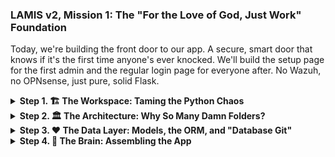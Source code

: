 
### **LAMIS v2, Mission 1: The "For the Love of God, Just Work" Foundation**

Today, we're building the front door to our app. A secure, smart door that knows if it's the first time anyone's ever knocked. We'll build the setup page for the first admin and the regular login page for everyone after. No Wazuh, no OPNsense, just pure, solid Flask.

<details>
<summary><b>Step 1. 🏗️ The Workspace: Taming the Python Chaos</b></summary>

Before we write code, we need to set up our workshop. If you just throw all your tools in a pile on the floor, you'll never find your hammer. Same with code.

**1. Make a Folder:**
Duh. But seriously, let's keep it clean.

```bash
# Make the project folder
mkdir lamis_v2

# Go into it
cd lamis_v2
```

**2. The Virtual Environment (a.k.a. The Private Bubble):**
This is probably the most important, non-code thing you will do.

```bash
# This creates a folder named 'venv' in our project
python -m venv venv
```

> **🤔 Why We Do This (Seriously, Don't Skip This):**
> Imagine you have two Lego sets. One is a Star Wars X-Wing, the other is a Harry Potter castle. They both have little grey pieces, but they're *different* little grey pieces. If you dump them both into the same box, you'll go insane trying to build anything.
>
> A virtual environment (`venv`) is a separate box for each project. It keeps LAMIS's "Lego pieces" (its libraries) from getting mixed up with your other projects. It saves you from future tears. I promise.

**3. "Activate" the Bubble:**
You have to tell your terminal, "Hey, for now, I'm only working with the tools in *this* box."

*   On **macOS/Linux**:
    ```bash
    source venv/bin/activate
    ```
*   On **Windows**:
    ```bash
    .\venv\Scripts\activate
    ```
    You'll know it worked because your command prompt will change, usually with `(venv)` at the beginning.

**4. The `requirements.txt` (The Shopping List):**
This file lists every external tool our project needs.

Create a file named `requirements.txt` and put this inside:

```text
# requirements.txt

# The main engine for our web app
Flask

# For building and validating forms without wanting to cry
Flask-WTF

# Manages user login sessions (who is logged in?)
Flask-Login

# The magic that lets us talk to a database with Python instead of raw SQL
Flask-SQLAlchemy

# Like Git for your database structure. An absolute lifesaver.
Flask-Migrate

# The specific "translator" for talking to a PostgreSQL database
psycopg2-binary

# For securely scrambling passwords
Werkzeug

# Lets us load secret stuff from a file instead of hardcoding it
python-dotenv
```

**5. Install the Stuff:**
Now we tell `pip` (Python's package installer) to go get everything on our list.

```bash
pip install -r requirements.txt
```

Boom. Our workshop is clean, organized, and has all the right tools.

</details>

<details>
<summary><b>Step 2. 🏛️ The Architecture: Why So Many Damn Folders?</b></summary>

I know, I know. It looks complicated. But trust me, this structure will save your sanity. We are building a system where every piece has one job. It's easier to find things, fix things, and add things later.

**Create this exact structure. Yes, all of it. Even the empty `__init__.py` files.**

```
/lamis_v2
|-- .env
|-- config.py
|-- run.py
|-- /app
    |-- __init__.py
    |-- /auth
    |   |-- __init__.py
    |   |-- forms.py
    |   |-- routes.py
    |-- /dashboard
    |   |-- __init__.py
    |   |-- routes.py
    |-- /models
    |   |-- __init__.py
    |   |-- user.py
    |   |-- state.py
    |-- /templates
        |-- /auth
        |   |-- login.html
        |   |-- setup.html
        |-- /dashboard
        |   |-- index.html
```

> **🤔 Jargon Buster: What the hell is all this?**
>
> *   `__init__.py`: This empty-looking file is a big deal. It tells Python, "This folder isn't just a folder; it's a 'package' of code that you can import from." The one in the main `/app` folder is extra special—it's where we'll build our app.
> *   `/auth`, `/dashboard`: These are **Blueprints**. Think of them as self-contained chapters in a book. The `auth` chapter contains everything about logging in, signing up, etc. The `dashboard` chapter will have the main pages. It's just organization.
> *   `/models`: This is where we define what our data looks like. A "model" is just a Python class that maps to a database table. `user.py` will describe the `users` table.
> *   `/templates`: All our HTML files go here. Flask knows to look in this folder automatically.
> *   `.env` & `config.py`: This is a critical security pattern. The `.env` file holds our actual passwords and secret keys. It's like the piece of paper with your bank password on it. The `config.py` file is the wallet that knows *how* to read that piece of paper, but doesn't store the password itself. **You never, ever, ever share your `.env` file.**
> *   `run.py`: A tiny script whose only job is to say "Hey Flask, start the app."

</details>

<details>
<summary><b>Step 3. ❤️ The Data Layer: Models, the ORM, and "Database Git"</b></summary>

Let's define our data. We'll use SQLAlchemy, which is an **ORM**.

> **🤔 Jargon Buster: ORM (Object-Relational Mapper)**
> An ORM is a godsend. It's a translator that lets you work with your database using Python objects instead of writing annoying, error-prone SQL.
>
> **Without an ORM:** `sql = "INSERT INTO users (username) VALUES ('orion')";`
> **With an ORM:** `new_user = User(username='orion'); db.session.add(new_user);`
>
> The ORM writes the SQL for you. It's safer, cleaner, and you get to stay in Python-land.

**1. Create the Model Files:**

*   **`app/models/__init__.py`**: This just creates the `db` object we'll use everywhere.
    ```python
    # app/models/__init__.py
    from flask_sqlalchemy import SQLAlchemy

    # Create the SQLAlchemy instance. It's like creating an empty toolbox.
    # We'll fill it with tools and connect it to our app later.
    db = SQLAlchemy()
    ```

*   **`app/models/user.py`**: Our blueprint for the `users` table.
    ```python
    # app/models/user.py
    from flask_login import UserMixin
    from werkzeug.security import generate_password_hash, check_password_hash
    from app.models import db

    # This class defines the 'users' table in our database.
    # UserMixin is a helper from Flask-Login that adds required login methods.
    class User(UserMixin, db.Model):
        # This explicitly names our table. Good practice.
        __tablename__ = 'users'

        # Defines the columns in our table.
        id = db.Column(db.Integer, primary_key=True) # The unique ID for each user.
        username = db.Column(db.String(64), index=True, unique=True, nullable=False)
        password_hash = db.Column(db.String(256)) # Longer to store the complex hash.

        # A method to take a plain password and store it securely.
        def set_password(self, password: str) -> None:
            self.password_hash = generate_password_hash(password)

        # A method to check if a submitted password matches the stored hash.
        def check_password(self, password: str) -> bool:
            return check_password_hash(self.password_hash, password)
    ```

*   **`app/models/state.py`**: Our special "Is the app set up?" switch.
    ```python
    # app/models/state.py
    from app.models import db

    class InitializationState(db.Model):
        __tablename__ = 'initialization_state'
        id = db.Column(db.Integer, primary_key=True)
        # This is our light switch. True = setup is done. False = setup is needed.
        setup_completed = db.Column(db.Boolean, default=False, nullable=False)
    ```

**2. Set up for Migrations:**
Now we need to connect these models to the actual database using **Flask-Migrate**.

> **🤔 Jargon Buster: Database Migrations**
> Imagine you build your app and release it. A month later, you realize you need to add an `email` column to your `users` table. What do you do? You can't just drop the table and remake it; you'd lose all your users!
>
> A migration is a small, version-controlled script that says "Hey database, I need you to add this `email` column." `Flask-Migrate` is the tool that automatically writes these scripts for you by comparing your Python models to the database. It's like **Git, but for your database structure.** It's how professionals manage database changes safely.

*   **`.env` file**: Create it in the root `lamis_v2` folder.
    ```ini
    # .env
    SECRET_KEY='this-is-a-secret-please-change-it'
    DATABASE_URL='postgresql://postgres:password@localhost:5432/orm_db'
    ```

*   **`config.py`**:
    ```python
    # config.py
    import os
    from dotenv import load_dotenv

    basedir = os.path.abspath(os.path.dirname(__file__))
    load_dotenv(os.path.join(basedir, '.env'))

    class Config:
        SECRET_KEY = os.environ.get('SECRET_KEY')
        SQLALCHEMY_DATABASE_URI = os.environ.get('DATABASE_URL')
        SQLALCHEMY_TRACK_MODIFICATIONS = False
    ```

*   **`app/__init__.py` (Temporary version for setup)**:
    ```python
    # app/__init__.py
    from flask import Flask
    from flask_sqlalchemy import SQLAlchemy
    from flask_migrate import Migrate
    from config import Config

    db = SQLAlchemy()
    migrate = Migrate()

    def create_app(config_class=Config):
        app = Flask(__name__)
        app.config.from_object(config_class)

        db.init_app(app)
        migrate.init_app(app, db)

        # We need to import the models here so Flask-Migrate knows they exist.
        from app.models import user, state

        return app
    ```

*   **`run.py`**:
    ```python
    # run.py
    from app import create_app
    app = create_app()
    ```

**3. Run the Migration Commands:**
Make sure your PostgreSQL Docker container is running and your `venv` is active.

```bash
# Tell Flask where our app is.
# On macOS/Linux:
export FLASK_APP=run.py
# On Windows:
# set FLASK_APP=run.py

# COMMAND 1: Initialize the migration system.
# This creates the 'migrations' folder. You only ever run this once.
flask db init

# COMMAND 2: Generate the migration script.
# This compares your models to the DB and writes the "how-to" script.
flask db migrate -m "Initial migration with user and state tables."

# COMMAND 3: Apply the changes.
# This runs the script and actually creates the tables in PostgreSQL.
flask db upgrade
```

Your database is now live and matches your Python models.

</details>

<details>
<summary><b>Step 4. 🧠 The Brain: Assembling the App</b></summary>

Let's build the real logic now.

**1. The App Factory (`app/__init__.py`):**
This function is the recipe for building our app. It puts all the pieces together. Replace the temporary content of `app/__init__.py` with this final version.

```python
# app/__init__.py
from flask import Flask, request, redirect, url_for
from flask_login import LoginManager
from flask_migrate import Migrate
from config import Config
from app.models import db
from app.models.user import User
from app.models.state import InitializationState

# Create the extension instances here, in the global scope.
login_manager = LoginManager()
migrate = Migrate()

def create_app(config_class=Config):
    # This is the "Application Factory" function.
    app = Flask(__name__)
    app.config.from_object(config_class)

    # Now, connect our extensions to the specific app instance.
    db.init_app(app)
    migrate.init_app(app, db)
    login_manager.init_app(app)
    
    # If a user tries to access a protected page but isn't logged in,
    # send them to the login page of our 'auth' blueprint.
    login_manager.login_view = 'auth.login'

    with app.app_context():
        # Import our blueprints.
        from .auth import routes as auth_routes
        from .dashboard import routes as dashboard_routes

        # Register them with the app. Now Flask knows about their routes.
        app.register_blueprint(auth_routes.bp)
        app.register_blueprint(dashboard_routes.bp)

        # This function is required by Flask-Login. It's how it gets
        # the user object for a logged-in session.
        @login_manager.user_loader
        def load_user(user_id):
            return User.query.get(int(user_id))

        # This is our gatekeeper. It runs before EVERY request.
        @app.before_request
        def check_initialization():
            # If the destination is an auth page or a static file (like CSS),
            # let it through. Otherwise, we'd have an infinite redirect loop.
            if request.endpoint and (request.endpoint.startswith('auth.') or request.endpoint == 'static'):
                return

            state = InitializationState.query.first()
            # If the state doesn't exist or the setup_completed flag is False...
            if not state or not state.setup_completed:
                # ...force the user to the setup page.
                return redirect(url_for('auth.setup'))
        
        # A helper command to create our initial state record.
        @app.cli.command("init-state")
        def init_state_command():
            if InitializationState.query.first():
                print("State record already exists.")
                return
            
            initial_state = InitializationState(setup_completed=False)
            db.session.add(initial_state)
            db.session.commit()
            print("✅ Database state initialized.")

        return app
```

Now, run this command to create that all-important state record: `flask init-state`.

**2. The Forms (`app/auth/forms.py`):**

> **🤔 Jargon Buster: Flask-WTF & CSRF**
> `Flask-WTF` helps us build forms. A `validator` is a rule, like "this field cannot be empty" or "these two password fields must match."
>
> The most important thing it does is protect against **CSRF (Cross-Site Request Forgery)**. Imagine you're logged into your bank. A hacker sends you an email with a link to a "cute cat picture." You click it. That page secretly contains a hidden form that submits a request to your bank's website to transfer money. Since you're already logged in, the bank thinks *you* sent the request.
>
> `Flask-WTF` stops this by putting a unique, secret, one-time-use token in every form (`{{ form.hidden_tag() }}`). When the form is submitted, Flask checks if the token is valid. The hacker's fake form won't have the right token, so the request is rejected. It's a simple but vital piece of security.

```python
# app/auth/forms.py
from flask_wtf import FlaskForm
from wtforms import StringField, PasswordField, SubmitField
from wtforms.validators import DataRequired, EqualTo, Length

class SetupForm(FlaskForm):
    username = StringField('Admin Username', validators=[DataRequired(), Length(min=4, max=64)])
    password = PasswordField('Password', validators=[DataRequired(), Length(min=8)])
    confirm_password = PasswordField(
        'Confirm Password',
        validators=[DataRequired(), EqualTo('password', message='Passwords must match.')]
    )
    submit = SubmitField('Complete Setup')

class LoginForm(FlaskForm):
    username = StringField('Username', validators=[DataRequired()])
    password = PasswordField('Password', validators=[DataRequired()])
    submit = SubmitField('Sign In')
```

**3. The Routes (`app/auth/routes.py` and `app/dashboard/routes.py`):**
A route is the Python function that runs when you visit a specific URL.

*   `app/auth/routes.py`:
    ```python
    # app/auth/routes.py
    from flask import render_template, redirect, url_for, flash, Blueprint
    from flask_login import login_user, logout_user, login_required
    from app.models import db
    from app.models.user import User
    from app.models.state import InitializationState
    from app.auth.forms import SetupForm, LoginForm

    # This creates our "auth" blueprint. All routes here will be prefixed with /auth
    bp = Blueprint('auth', __name__, url_prefix='/auth')

    @bp.route('/setup', methods=['GET', 'POST'])
    def setup():
        state = InitializationState.query.first()
        if state and state.setup_completed